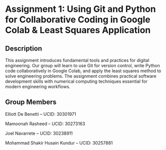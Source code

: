 
# Assignment 1: Using Git and Python for Collaborative Coding in Google Colab & Least Squares Application

## Description

This assignment introduces fundamental tools and practices for digital engineering. Our group will learn to use Git for version control, write Python code collaboratively in Google Colab, and apply the least squares method to solve engineering problems. The assignment combines practical software development skills with numerical computing techniques essential for modern engineering workflows.

## Group Members

Elliott De Benetti – UCID: 30301971

Mamoonah Rasheed – UCID: 30273163

Joel Navarrete – UCID: 30238911

Mohammad Shakir Husain Kundur – UCID: 30257881

